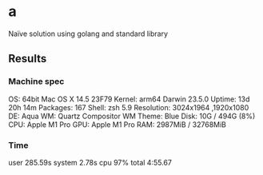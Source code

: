 # a

Naïve solution using golang and standard library

## Results

### Machine spec

OS: 64bit Mac OS X 	14.5 	23F79
Kernel: arm64 Darwin 23.5.0
Uptime: 13d 20h 14m
Packages: 167
Shell: zsh 5.9
Resolution: 3024x1964 ,1920x1080 
DE: Aqua
WM: Quartz Compositor
WM Theme: Blue
Disk: 10G / 494G (8%)
CPU: Apple M1 Pro
GPU: Apple M1 Pro 
RAM: 2987MiB / 32768MiB

### Time

user    285.59s
system  2.78s
cpu     97%
total   4:55.67
